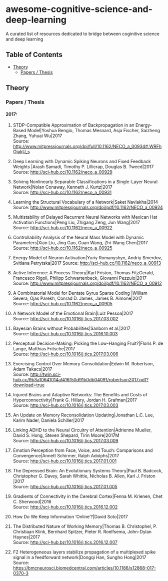 # awesome-cognitive-science-and-deep-learning
 A curated list of resources dedicated to bridge between coginitive science and deep learning
## Table of Contents
 - [Theory](#theory)
   - [Papers / Thesis](#papers--thesis)

## Theory
### Papers / Thesis
#### 2017: 
 1. STDP-Compatible Approximation of Backpropagation in an Energy-Based Model|Yoshua Bengio, Thomas Mesnard, Asja Fischer, Saizheng Zhang, Yuhuai Wu|2017 <br>
    Source: http://www.mitpressjournals.org/doi/full/10.1162/NECO_a_00934#.WRFhOiakU_s
 2. Deep Learning with Dynamic Spiking Neurons and Fixed Feedback Weights |Arash Samadi, Timothy P. Lillicrap, Douglas B. Tweed|2017 <br>
    Source: http://sci-hub.cc/10.1162/neco_a_00929
 3. Solving Nonlinearly Separable Classifications in a Single-Layer Neural Network|Nolan Conaway, Kenneth J. Kurtz|2017<br>
    Source: http://sci-hub.cc/10.1162/neco_a_00931
 4. Learning the Structural Vocabulary of a Network|Saket Navlakha|2014<br>
    Source: http://www.mitpressjournals.org/doi/pdf/10.1162/NECO_a_00924
 5. Multistability of Delayed Recurrent Neural Networks with Mexican Hat Activation Functions|Peng Liu, Zhigang Zeng, Jun Wang|2017<br>
    Source: http://sci-hub.cc/10.1162/neco_a_00922
 6. Controllability Analysis of the Neural Mass Model with Dynamic Parameters|Xian Liu, Jing Gao, Guan Wang, Zhi-Wang Chen|2017<br>
    Source: http://sci-hub.cc/10.1162/neco_a_00925
 7. Energy Model of Neuron Activation|Yuriy Romanyshyn, Andriy Smerdov, Svitlana Petrytska|2017
    Source: http://sci-hub.cc/10.1162/neco_a_00913
 8. Active Inference: A Process Theory|Karl Friston, Thomas FitzGerald, Francesco Rigoli, Philipp Schwartenbeck, Giovanni Pezzulo|2017<br>
    Source: http://www.mitpressjournals.org/doi/pdf/10.1162/NECO_a_00912
 9. A Combinatorial Model for Dentate Gyrus Sparse Coding |William Severa, Ojas Parekh, Conrad D. James, James B. Aimone|2017<br>
    Source: http://sci-hub.cc/10.1162/neco_a_00905
 10. A Network Model of the Emotional Brain|Luiz Pessoa|2017<br>
    Source: http://sci-hub.cc/10.1016/j.tics.2017.03.002
 11. Bayesian Brains without Probabilities|Sanborn et al.|2017<br>
    Source: http://sci-hub.cc/10.1016/j.tics.2016.10.003
 12. Perceptual Decision-Making: Picking the Low-Hanging Fruit?|Floris P. de Lange, Matthias Fritsche|2017<br>
    Source: http://sci-hub.cc/10.1016/j.tics.2017.03.006
 13. Exercising Control Over Memory Consolidation|Edwin M. Robertson, Adam Takacs|2017<br>
    Source: http://twin.sci-hub.cc/9b3a10641014af416f50d91b0db04091/robertson2017.pdf?download=true
 14. Injured Brains and Adaptive Networks: The Benefits and Costs of Hyperconnectivity|Frank G. Hillary, Jordan H. Grafman|2017<br>
    Source: http://sci-hub.cc/10.1016/j.tics.2017.03.003
 15. An Update on Memory Reconsolidation Updating|Jonathan L.C. Lee, Karim Nader, Daniela Schiller|2017<br>
 16. Linking ADHD to the Neural Circuitry of Attention|Adrienne Mueller, David S. Hong, Steven Shepard, Tirin Moore|2017M<br>
    Source: http://sci-hub.cc/10.1016/j.tics.2017.03.009
 17. Emotion Perception from Face, Voice, and Touch: Comparisons and Convergence|Annett Schirmer, Ralph Adolphs|2017<br>
    Source: http://sci-hub.cc/10.1016/j.tics.2017.01.001
 18. The Depressed Brain: An Evolutionary Systems Theory|Paul B. Badcock, Christopher G. Davey, Sarah Whittle, Nicholas B. Allen, Karl J. Friston |2017 <br>
    Source: http://sci-hub.cc/10.1016/j.tics.2017.01.005
19. Gradients of Connectivity in the Cerebral Cortex|Fenna M. Krienen, Chet C. Sherwood|2016<br>
    Source: http://sci-hub.cc/10.1016/j.tics.2016.12.002
20. How Do We Keep Information ‘Online’?|David Soto|2017 <br>

21. The Distributed Nature of Working Memory|Thomas B. Christophel, P. Christiaan Klink, Bernhard Spitzer, Pieter R. Roelfsema, John-Dylan Haynes|2017 <br>
   Source: http://sci-hub.bz/10.1016/j.tics.2016.12.007

22. F2 Heterogeneous layers stabilize propagation of a multiplexed spike signal in a feedforward network|Dongqi Han, Sungho Hong|2017 <br>
   Source: https://bmcneurosci.biomedcentral.com/articles/10.1186/s12868-017-0370-3

 
 


 
